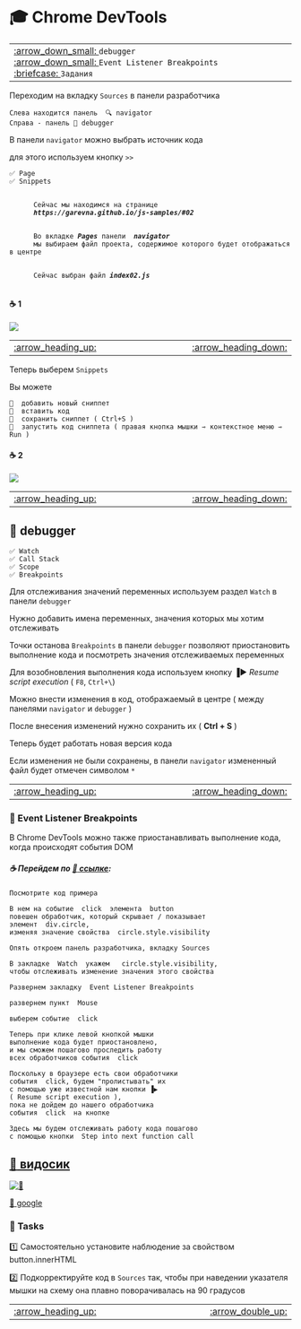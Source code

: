 # 🎓 Chrome DevTools

<table>
  <tr>
    <td width="8%">
       <a href = "#-debugger">
          :arrow_down_small:
       </a> <code>debugger</code><br>
       <a href = "#-event-listener-breakpoints">
          :arrow_down_small:
       </a> <code>Event Listener Breakpoints</code><br>
       <a href = "#-tasks">
          :briefcase:
       </a> <code>Задания</code>
    </td>
  </tr>
</table>

Переходим на вкладку  `Sources` в панели разработчика

    Слева находится панель  🔍 navigator
    Справа - панель 🔧 debugger

В панели `navigator` можно выбрать источник кода

для этого используем кнопку `>>`

    ✅ Page
    ✅ Snippets

<div>
    <code>
      Сейчас мы находимся на странице 
      <b><em>https://garevna.github.io/js-samples/#02</em></b>
    </code><br/>
    <code>
      Во вкладке <b><em>Pages</em></b> панели  <b><em>navigator</em></b>  
      мы выбираем файл проекта, содержимое которого будет отображаться в центре
    </code><br/>
    <code>
      Сейчас выбран файл <b><em>index02.js</em></b>
    </code>
</div>

#### :coffee: 1

![](https://raw.githubusercontent.com/garevna/js-course/master/images/lessons/01.png)

<table>
  <tr>
    <td width="8%">
       <a href = "#-chrome-devtools">
          :arrow_heading_up:
       </a>
    </td>
    <td width="800">
       &nbsp;
    </td>
    <td width="8%">
       <a href = "#coffee-2">
          :arrow_heading_down:
       </a>
    </td>
  </tr>
</table>

Теперь выберем `Snippets`

Вы можете
```
📌  добавить новый сниппет
📌  вставить код
📌  сохранить сниппет ( Ctrl+S )
📌  запустить код сниппета ( правая кнопка мышки ⇾ контекстное меню ⇾ Run )
```
#### :coffee: 2

![](https://raw.githubusercontent.com/garevna/js-course/master/images/lessons/02.png)

<table>
  <tr>
    <td width="8%">
       <a href = "#coffee-1">
          :arrow_heading_up:
       </a>
    </td>
    <td width="800">
       &nbsp;
    </td>
    <td width="8%">
       <a href = "#-event-listener-breakpoints">
          :arrow_heading_down:
       </a>
    </td>
  </tr>
</table>

## 📖 debugger

    ✅ Watch
    ✅ Call Stack
    ✅ Scope
    ✅ Breakpoints

Для отслеживания значений переменных  используем раздел  `Watch`  в панели  `debugger`

Нужно добавить имена переменных, значения которых мы хотим отслеживать

Точки останова   `Breakpoints`    в панели   `debugger`   позволяют приостановить выполнение кода 
и посмотреть значения отслеживаемых переменных

Для возобновления выполнения кода используем кнопку   ▐▶️  *Resume script execution* 
 ( `F8`, `Ctrl+\`)

Можно внести изменения в код, отображаемый в центре ( между панелями `navigator` и `debugger` )

После внесения изменений нужно сохранить их  ( **Ctrl + S** )

Теперь будет работать новая версия кода

Если изменения не были сохранены, в панели  `navigator`  измененный файл будет отмечен символом `*`
<table>
  <tr>
    <td width="8%">
       <a href = "#coffee-2">
          :arrow_heading_up:
       </a>
    </td>
    <td width="800">
       &nbsp;
    </td>
    <td width="8%">
       <a href = "#-tasks">
          :arrow_heading_down:
       </a>
    </td>
  </tr>
</table>

### 📖 Event Listener Breakpoints

В  Chrome DevTools  можно также приостанавливать выполнение кода, когда происходят события DOM

##### :coffee: Перейдем по [:link: ссылке](garevna.github.io):   
```
Посмотрите код примера

В нем на событие  click  элемента  button 
повешен обработчик, который скрывает / показывает 
элемент  div.circle, 
изменяя значение свойства  circle.style.visibility

Опять откроем панель разработчика, вкладку Sources

В закладке  Watch  укажем   circle.style.visibility, 
чтобы отслеживать изменение значения этого свойства

Развернем закладку  Event Listener Breakpoints

развернем пункт  Mouse

выберем событие  click

Теперь при клике левой кнопкой мышки 
выполнение кода будет приостановлено, 
и мы сможем пошагово проследить работу 
всех обработчиков события  click

Поскольку в браузере есть свои обработчики 
события  click, будем "пролистывать" их 
с помощью уже известной нам кнопки ▐▶️  
( Resume script execution ), 
пока не дойдем до нашего обработчика 
события  click  на кнопке

Здесь мы будем отслеживать работу кода пошагово 
с помощью кнопки  Step into next function call
```
## [:cinema: видосик](https://youtu.be/PQYG2aJf6uI)

[![🎦](http://img.youtube.com/vi/PQYG2aJf6uI/0.jpg)](http://www.youtube.com/watch?v=PQYG2aJf6uI)

[🔗 google](https://developers.google.com/web/tools/chrome-devtools/)

### :briefcase: Tasks

:one: Самостоятельно установите наблюдение за свойством    button.innerHTML

:two: Подкорректируйте код в `Sources` так, чтобы при наведении указателя мышки на схему она плавно поворачивалась на 90 градусов 

<table>
  <tr>
    <td width="8%">
       <a href = "#-event-listener-breakpoints">
          :arrow_heading_up:
       </a>
    </td>
    <td width="800">
       &nbsp;
    </td>
    <td width="8%">
       <a href = "#-chrome-devtools">
          :arrow_double_up:
       </a>
    </td>
  </tr>
</table>